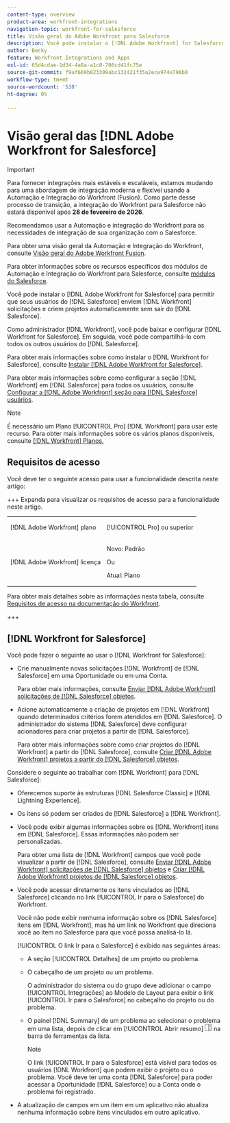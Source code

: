 ```yaml
---
content-type: overview
product-area: workfront-integrations
navigation-topic: workfront-for-salesforce
title: Visão geral do Adobe Workfront para Salesforce
description: Você pode instalar o [!DNL Adobe Workfront] for Salesforce para permitir que seus usuários do Salesforce enviem [!DNL Workfront] solicitações e criem projetos automaticamente sem sair do Salesforce.
author: Becky
feature: Workfront Integrations and Apps
exl-id: 65d4cdae-1d34-4a8a-a1c0-706cd41fc75e
source-git-commit: f9af669b023309abc132421f35a2ece974e796b0
workflow-type: tm+mt
source-wordcount: '538'
ht-degree: 0%

---
```


# Visão geral das [!DNL Adobe Workfront for Salesforce]

<!-- Audited: 5/2025 -->

>[!IMPORTANT]
>
>Para fornecer integrações mais estáveis e escaláveis, estamos mudando para uma abordagem de integração moderna e flexível usando a Automação e Integração do Workfront (Fusion). Como parte desse processo de transição, a integração do Workfront para Salesforce não estará disponível após **28 de fevereiro de 2026**.
>
>Recomendamos usar a Automação e integração do Workfront para as necessidades de integração de sua organização com o Salesforce.
>
>Para obter uma visão geral da Automação e Integração do Workfront, consulte [Visão geral do Adobe Workfront Fusion](https://experienceleague.adobe.com/en/docs/workfront-fusion/using/get-started-with-fusion/understand-workfront-fusion/workfront-fusion-overview).
>
>Para obter informações sobre os recursos específicos dos módulos de Automação e Integração do Workfront para Salesforce, consulte [módulos do Salesforce](https://experienceleague.adobe.com/en/docs/workfront-fusion/using/references/apps-and-their-modules/third-party-app-connectors/salesforce-modules).

Você pode instalar o [!DNL Adobe Workfront for Salesforce] para permitir que seus usuários do [!DNL Salesforce] enviem [!DNL Workfront] solicitações e criem projetos automaticamente sem sair do [!DNL Salesforce].

Como administrador [!DNL Workfront], você pode baixar e configurar [!DNL Workfront for Salesforce]. Em seguida, você pode compartilhá-lo com todos os outros usuários do [!DNL Salesforce].

Para obter mais informações sobre como instalar o [!DNL Workfront for Salesforce], consulte [Instalar [!DNL Adobe Workfront for Salesforce]](../../workfront-integrations-and-apps/using-workfront-with-salesforce/install-workfront-for-salesforce.md).

Para obter mais informações sobre como configurar a seção [!DNL Workfront] em [!DNL Salesforce] para todos os usuários, consulte [Configurar a [!DNL Adobe Workfront] seção para [!DNL Salesforce] usuários](../../workfront-integrations-and-apps/using-workfront-with-salesforce/configure-wf-section-for-salesforce-users.md).

>[!NOTE]
>
>É necessário um Plano [!UICONTROL Pro] [!DNL Workfront] para usar este recurso. Para obter mais informações sobre os vários planos disponíveis, consulte [[!DNL Workfront] Planos.](https://business.adobe.com/products/workfront/pricing.html)

## Requisitos de acesso

Você deve ter o seguinte acesso para usar a funcionalidade descrita neste artigo:

+++ Expanda para visualizar os requisitos de acesso para a funcionalidade neste artigo.

<table style="table-layout:auto"> 
 <col> 
 <col> 
 <tbody> 
  <tr> 
   <td role="rowheader">[!DNL Adobe Workfront] plano</td> 
   <td> <p>[!UICONTROL Pro] ou superior</p> </td> 
  </tr> 
  <tr> 
   <td role="rowheader">[!DNL Adobe Workfront] licença</td> 
   <td> <p>Novo: Padrão<p>
   <p>Ou</p>
   <p>Atual: Plano</p>


</td> 
  </tr> 
 </tbody> 
</table>

Para obter mais detalhes sobre as informações nesta tabela, consulte [Requisitos de acesso na documentação do Workfront](/help/quicksilver/administration-and-setup/add-users/access-levels-and-object-permissions/access-level-requirements-in-documentation.md).

+++

## [!DNL Workfront for Salesforce]

Você pode fazer o seguinte ao usar o [!DNL Workfront for Salesforce]:

* Crie manualmente novas solicitações [!DNL Workfront] de [!DNL Salesforce] em uma Oportunidade ou em uma Conta.

  Para obter mais informações, consulte [Enviar [!DNL Adobe Workfront] solicitações de [!DNL Salesforce] objetos](../../workfront-integrations-and-apps/using-workfront-with-salesforce/submit-workfront-requests-from-salesforce-objects.md).

* Acione automaticamente a criação de projetos em [!DNL Workfront] quando determinados critérios forem atendidos em [!DNL Salesforce]. O administrador do sistema [!DNL Salesforce] deve configurar acionadores para criar projetos a partir de [!DNL Salesforce].

  Para obter mais informações sobre como criar projetos do [!DNL Workfront] a partir do [!DNL Salesforce], consulte [Criar [!DNL Adobe Workfront] projetos a partir do [!DNL Salesforce] objetos](../../workfront-integrations-and-apps/using-workfront-with-salesforce/create-wf-projects-from-salesforce-objects.md).

Considere o seguinte ao trabalhar com [!DNL Workfront] para [!DNL Salesforce]:

* Oferecemos suporte às estruturas [!DNL Salesforce Classic] e [!DNL Lightning Experience].
* Os itens só podem ser criados de [!DNL Salesforce] a [!DNL Workfront].
* Você pode exibir algumas informações sobre os [!DNL Workfront] itens em [!DNL Salesforce]. Essas informações não podem ser personalizadas.

  Para obter uma lista de [!DNL Workfront] campos que você pode visualizar a partir de [!DNL Salesforce], consulte [Enviar [!DNL Adobe Workfront] solicitações de [!DNL Salesforce] objetos](../../workfront-integrations-and-apps/using-workfront-with-salesforce/submit-workfront-requests-from-salesforce-objects.md) e [Criar [!DNL Adobe Workfront] projetos de [!DNL Salesforce] objetos](../../workfront-integrations-and-apps/using-workfront-with-salesforce/create-wf-projects-from-salesforce-objects.md).

* Você pode acessar diretamente os itens vinculados ao [!DNL Salesforce] clicando no link [!UICONTROL Ir para o Salesforce] do Workfront.

  Você não pode exibir nenhuma informação sobre os [!DNL Salesforce] itens em [!DNL Workfront], mas há um link no Workfront que direciona você ao item no Salesforce para que você possa analisá-lo lá.

  [!UICONTROL O link Ir para o Salesforce] é exibido nas seguintes áreas:

   * A seção [!UICONTROL Detalhes] de um projeto ou problema.
   * O cabeçalho de um projeto ou um problema.

     O administrador do sistema ou do grupo deve adicionar o campo [!UICONTROL Integrações] ao Modelo de Layout para exibir o link [!UICONTROL Ir para o Salesforce] no cabeçalho do projeto ou do problema.
   * O painel [!DNL Summary] de um problema ao selecionar o problema em uma lista, depois de clicar em [!UICONTROL Abrir resumo] ![ícone do painel Resumo](assets/summary-panel-icon.png) na barra de ferramentas da lista.

     >[!NOTE]
     >
     >O link [!UICONTROL Ir para o Salesforce] está visível para todos os usuários [!DNL Workfront] que podem exibir o projeto ou o problema. Você deve ter uma conta [!DNL Salesforce] para poder acessar a Oportunidade [!DNL Salesforce] ou a Conta onde o problema foi registrado.

* A atualização de campos em um item em um aplicativo não atualiza nenhuma informação sobre itens vinculados em outro aplicativo.
